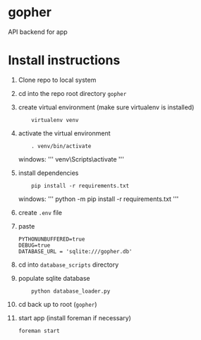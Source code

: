gopher
======

API backend for app

Install instructions
=====================
1. Clone repo to local system
2. cd into the repo root directory `gopher`
3. create virtual environment (make sure virtualenv is installed)
    
    ```
        virtualenv venv
    ```
    
4. activate the virtual environment
    
    ```
        . venv/bin/activate
    ```

	windows:
	'''
		venv\Scripts\activate
	'''
    
5.  install dependencies
    
    ```
        pip install -r requirements.txt
    ```

	windows:
	'''
		python -m pip install -r requirements.txt
	'''
	
6. create `.env` file
7. paste

    ```
    PYTHONUNBUFFERED=true
    DEBUG=true
    DATABASE_URL = 'sqlite:///gopher.db'
    ```
    
6. cd into `database_scripts` directory
7. populate sqlite database

    ```
        python database_loader.py
    ```
    
8. cd back up to root (`gopher`)
9. start app  (install foreman if necessary)

    ```
    foreman start
    ```
